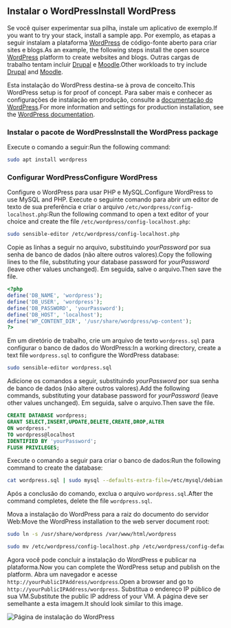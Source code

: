 ## <a name="install-wordpress"></a><span data-ttu-id="d3ad4-101">Instalar o WordPress</span><span class="sxs-lookup"><span data-stu-id="d3ad4-101">Install WordPress</span></span>

<span data-ttu-id="d3ad4-102">Se você quiser experimentar sua pilha, instale um aplicativo de exemplo.</span><span class="sxs-lookup"><span data-stu-id="d3ad4-102">If you want to try your stack, install a sample app.</span></span> <span data-ttu-id="d3ad4-103">Por exemplo, as etapas a seguir instalam a plataforma [WordPress](https://wordpress.org/) de código-fonte aberto para criar sites e blogs.</span><span class="sxs-lookup"><span data-stu-id="d3ad4-103">As an example, the following steps install the open source [WordPress](https://wordpress.org/) platform to create websites and blogs.</span></span> <span data-ttu-id="d3ad4-104">Outras cargas de trabalho tentam incluir [Drupal](http://www.drupal.org) e [Moodle](https://moodle.org/).</span><span class="sxs-lookup"><span data-stu-id="d3ad4-104">Other workloads to try include [Drupal](http://www.drupal.org) and [Moodle](https://moodle.org/).</span></span> 

<span data-ttu-id="d3ad4-105">Esta instalação do WordPress destina-se à prova de conceito.</span><span class="sxs-lookup"><span data-stu-id="d3ad4-105">This WordPress setup is for proof of concept.</span></span> <span data-ttu-id="d3ad4-106">Para saber mais e conhecer as configurações de instalação em produção, consulte a [documentação do WordPress](https://codex.wordpress.org/Main_Page).</span><span class="sxs-lookup"><span data-stu-id="d3ad4-106">For more information and settings for production installation, see the [WordPress documentation](https://codex.wordpress.org/Main_Page).</span></span> 



### <a name="install-the-wordpress-package"></a><span data-ttu-id="d3ad4-107">Instalar o pacote de WordPress</span><span class="sxs-lookup"><span data-stu-id="d3ad4-107">Install the WordPress package</span></span>

<span data-ttu-id="d3ad4-108">Execute o comando a seguir:</span><span class="sxs-lookup"><span data-stu-id="d3ad4-108">Run the following command:</span></span>

```bash
sudo apt install wordpress
```

### <a name="configure-wordpress"></a><span data-ttu-id="d3ad4-109">Configurar WordPress</span><span class="sxs-lookup"><span data-stu-id="d3ad4-109">Configure WordPress</span></span>

<span data-ttu-id="d3ad4-110">Configure o WordPress para usar PHP e MySQL.</span><span class="sxs-lookup"><span data-stu-id="d3ad4-110">Configure WordPress to use MySQL and PHP.</span></span> <span data-ttu-id="d3ad4-111">Execute o seguinte comando para abrir um editor de texto de sua preferência e criar o arquivo `/etc/wordpress/config-localhost.php`:</span><span class="sxs-lookup"><span data-stu-id="d3ad4-111">Run the following command to open a text editor of your choice and create the file `/etc/wordpress/config-localhost.php`:</span></span>

```bash
sudo sensible-editor /etc/wordpress/config-localhost.php
```
<span data-ttu-id="d3ad4-112">Copie as linhas a seguir no arquivo, substituindo *yourPassword* por sua senha de banco de dados (não altere outros valores).</span><span class="sxs-lookup"><span data-stu-id="d3ad4-112">Copy the following lines to the file, substituting your database password for *yourPassword* (leave other values unchanged).</span></span> <span data-ttu-id="d3ad4-113">Em seguida, salve o arquivo.</span><span class="sxs-lookup"><span data-stu-id="d3ad4-113">Then save the file.</span></span>

```php
<?php
define('DB_NAME', 'wordpress');
define('DB_USER', 'wordpress');
define('DB_PASSWORD', 'yourPassword');
define('DB_HOST', 'localhost');
define('WP_CONTENT_DIR', '/usr/share/wordpress/wp-content');
?>
```

<span data-ttu-id="d3ad4-114">Em um diretório de trabalho, crie um arquivo de texto `wordpress.sql` para configurar o banco de dados do WordPress:</span><span class="sxs-lookup"><span data-stu-id="d3ad4-114">In a working directory, create a text file `wordpress.sql` to configure the WordPress database:</span></span> 

```bash
sudo sensible-editor wordpress.sql
```

<span data-ttu-id="d3ad4-115">Adicione os comandos a seguir, substituindo *yourPassword* por sua senha de banco de dados (não altere outros valores).</span><span class="sxs-lookup"><span data-stu-id="d3ad4-115">Add the following commands, substituting your database password for *yourPassword* (leave other values unchanged).</span></span> <span data-ttu-id="d3ad4-116">Em seguida, salve o arquivo.</span><span class="sxs-lookup"><span data-stu-id="d3ad4-116">Then save the file.</span></span>

```sql
CREATE DATABASE wordpress;
GRANT SELECT,INSERT,UPDATE,DELETE,CREATE,DROP,ALTER
ON wordpress.*
TO wordpress@localhost
IDENTIFIED BY 'yourPassword';
FLUSH PRIVILEGES;
```


<span data-ttu-id="d3ad4-117">Execute o comando a seguir para criar o banco de dados:</span><span class="sxs-lookup"><span data-stu-id="d3ad4-117">Run the following command to create the database:</span></span>

```bash
cat wordpress.sql | sudo mysql --defaults-extra-file=/etc/mysql/debian.cnf
```

<span data-ttu-id="d3ad4-118">Após a conclusão do comando, exclua o arquivo `wordpress.sql`.</span><span class="sxs-lookup"><span data-stu-id="d3ad4-118">After the command completes, delete the file `wordpress.sql`.</span></span>

<span data-ttu-id="d3ad4-119">Mova a instalação do WordPress para a raiz do documento do servidor Web:</span><span class="sxs-lookup"><span data-stu-id="d3ad4-119">Move the WordPress installation to the web server document root:</span></span>

```bash
sudo ln -s /usr/share/wordpress /var/www/html/wordpress

sudo mv /etc/wordpress/config-localhost.php /etc/wordpress/config-default.php
```

<span data-ttu-id="d3ad4-120">Agora você pode concluir a instalação do WordPress e publicar na plataforma.</span><span class="sxs-lookup"><span data-stu-id="d3ad4-120">Now you can complete the WordPress setup and publish on the platform.</span></span> <span data-ttu-id="d3ad4-121">Abra um navegador e acesse `http://yourPublicIPAddress/wordpress`.</span><span class="sxs-lookup"><span data-stu-id="d3ad4-121">Open a browser and go to `http://yourPublicIPAddress/wordpress`.</span></span> <span data-ttu-id="d3ad4-122">Substitua o endereço IP público de sua VM.</span><span class="sxs-lookup"><span data-stu-id="d3ad4-122">Substitute the public IP address of your VM.</span></span> <span data-ttu-id="d3ad4-123">A página deve ser semelhante a esta imagem.</span><span class="sxs-lookup"><span data-stu-id="d3ad4-123">It should look similar to this image.</span></span>

![Página de instalação do WordPress](./media/virtual-machines-linux-tutorial-wordpress/wordpressstartpage.png)